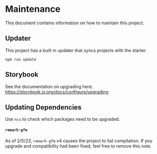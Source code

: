 <!-- [lock:core] 🚫--------------------------------------- -->
# Maintenance

This document contains information on how to maintain this project.

## Updater

This project has a built in updater that syncs projects with the starter.

```
npm run update
```

## Storybook

See the documentation on upgrading here: https://storybook.js.org/docs/configure/upgrading

## Updating Dependencies

Use `ncu` to check which packages need to be upgraded.

#### `remark-gfm`

As of 2/5/23, `remark-gfm` v4 causes the project to fail compilation. If you upgrade and compatibility had been fixed, feel free to remove this note.
<!-- [/lock:core] ---------------------------------------🚫 -->